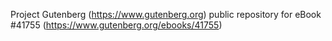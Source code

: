 Project Gutenberg (https://www.gutenberg.org) public repository for eBook #41755 (https://www.gutenberg.org/ebooks/41755)
